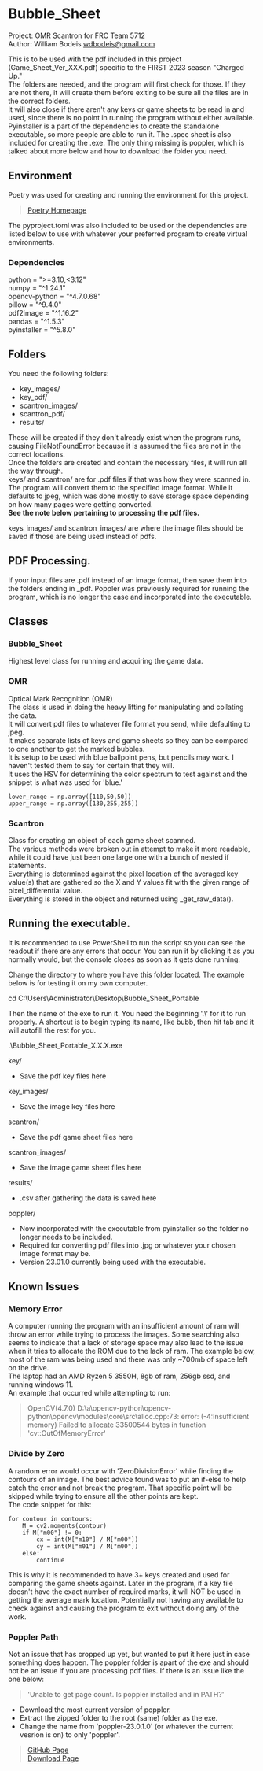 # Bubble_Sheet
Project: OMR Scantron for FRC Team 5712  
Author: William Bodeis <wdbodeis@gmail.com>  

This is to be used with the pdf included in this project (Game_Sheet_Ver_XXX.pdf) specific to the FIRST 2023 season "Charged Up."  
The folders are needed, and the program will first check for those. If they are not there, it will create them before exiting to be sure all the files are in the correct folders.  
It will also close if there aren't any keys or game sheets to be read in and used, since there is no point in running the program without either available.  
Pyinstaller is a part of the dependencies to create the standalone executable, so more people are able to run it. The .spec sheet is also included for creating the .exe.
The only thing missing is poppler, which is talked about more below and how to download the folder you need.  

## Environment
Poetry was used for creating and running the environment for this project.  
> [Poetry Homepage](https://python-poetry.org/)  

The pyproject.toml was also included to be used or the dependencies are listed below to use with whatever your preferred program to create virtual environments.  

### Dependencies
python = ">=3.10,<3.12"  
numpy = "^1.24.1"  
opencv-python = "^4.7.0.68"  
pillow = "^9.4.0"  
pdf2image = "^1.16.2"  
pandas = "^1.5.3"  
pyinstaller = "^5.8.0"  

## Folders
You need the following folders:  
- key_images/
- key_pdf/
- scantron_images/
- scantron_pdf/
- results/  

These will be created if they don't already exist when the program runs, causing FileNotFoundError because it is assumed the files are not in the correct locations.  
Once the folders are created and contain the necessary files, it will run all the way through.  
keys/ and scantron/ are for .pdf files if that was how they were scanned in. The program will convert them to the specified image format. While it defaults to jpeg, which was done mostly to save storage space depending on how many pages were getting converted.  
**See the note below pertaining to processing the pdf files.** 

keys_images/ and scantron_images/ are where the image files should be saved if those are being used instead of pdfs.  

## PDF Processing.
If your input files are .pdf instead of an image format, then save them into the folders ending in _pdf. Poppler was previously required for running the program, which is no longer the case and incorporated into the executable.  

## Classes
### Bubble_Sheet
Highest level class for running and acquiring the game data.  
### OMR
Optical Mark Recognition (OMR)  
The class is used in doing the heavy lifting for manipulating and collating the data.  
It will convert pdf files to whatever file format you send, while defaulting to jpeg.  
It makes separate lists of keys and game sheets so they can be compared to one another to get the marked bubbles.  
It is setup to be used with blue ballpoint pens, but pencils may work. I haven't tested them to say for certain that they will.  
It uses the HSV for determining the color spectrum to test against and the snippet is what was used for 'blue.'  
```
lower_range = np.array([110,50,50])
upper_range = np.array([130,255,255])
```
  
### Scantron
Class for creating an object of each game sheet scanned.  
The various methods were broken out in attempt to make it more readable, while it could have just been one large one with a bunch of nested if statements.  
Everything is determined against the pixel location of the averaged key value(s) that are gathered so the X and Y values fit with the given range of pixel_differential value.  
Everything is stored in the object and returned using _get_raw_data(). 


## Running the executable. 
It is recommended to use PowerShell to run the script so you can see the readout if there are any errors that occur.
You can run it by clicking it as you normally would, but the console closes as soon as it gets done running.

Change the directory to where you have this folder located. The example below is for testing it on my own computer.

cd C:\Users\Administrator\Desktop\Bubble_Sheet_Portable

Then the name of the exe to run it. You need the beginning '.\\' for it to run properly.
A shortcut is to begin typing its name, like bubb, then hit tab and it will autofill the rest for you. 

.\Bubble_Sheet_Portable_X.X.X.exe

key/
- Save the pdf key files here  

key_images/
- Save the image key files here  

scantron/
- Save the pdf game sheet files here  

scantron_images/
- Save the image game sheet files here  

results/
- .csv after gathering the data is saved here  

poppler/
- Now incorporated with the executable from pyinstaller so the folder no longer needs to be included.
- Required for converting pdf files into .jpg or whatever your chosen image format may be.
- Version 23.01.0 currently being used with the executable.  

## Known Issues  
### Memory Error
A computer running the program with an insufficient amount of ram will throw an error while trying to process the images. Some searching also seems to indicate that a lack of storage space may also lead to the issue when it tries to allocate the ROM due to the lack of ram. The example below, most of the ram was being used and there was only ~700mb of space left on the drive.  
The laptop had an AMD Ryzen 5 3550H, 8gb of ram, 256gb ssd, and running windows 11.  
An example that occurred while attempting to run:  
> OpenCV(4.7.0) D:\a\opencv-python\opencv-python\opencv\modules\core\src\alloc.cpp:73: error: (-4:Insufficient memory) Failed to allocate 33500544 bytes in function 'cv::OutOfMemoryError'  

### Divide by Zero
A random error would occur with 'ZeroDivisionError' while finding the contours of an image. The best advice found was to put an if-else to help catch the error and not break the program. That specific point will be skipped while trying to ensure all the other points are kept.  
The code snippet for this:  
```
for contour in contours:
    M = cv2.moments(contour)
    if M["m00"] != 0:
        cx = int(M["m10"] / M["m00"])
        cy = int(M["m01"] / M["m00"])
    else:
        continue
```
This is why it is recommended to have 3+ keys created and used for comparing the game sheets against. Later in the program, if a key file doesn't have the exact number of required marks, it will NOT be used in getting the average mark location. Potentially not having any available to check against and causing the program to exit without doing any of the work. 

### Poppler Path
Not an issue that has cropped up yet, but wanted to put it here just in case something does happen. The poppler folder is apart of the exe and should not be an issue if you are processing pdf files. If there is an issue like the one below:  
> 'Unable to get page count. Is poppler installed and in PATH?'  
- Download the most current version of poppler. 
- Extract the zipped folder to the root (same) folder as the exe. 
- Change the name from 'poppler-23.0.1.0' (or whatever the current vesrion is on) to only 'poppler'.  
> [GitHub Page](https://github.com/oschwartz10612/poppler-windows)  
> [Download Page](https://github.com/oschwartz10612/poppler-windows/releases/latest)  